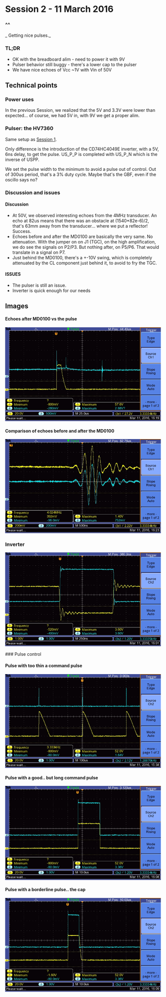# Session 2 - 11 March 2016

### ^^
_ Getting nice pulses._

### TL;DR
- OK with the breadboard alim - need to power it with 9V
- Pulser behavior still buggy - there's a lower cap to the pulser
- We have nice echoes of Vcc ~1V with Vin of 50V

## Technical points

### Power uses

In the previous Session, we realized that the 5V and 3.3V were lower than expected... of course, we had 5V in, with 9V we get a proper alim.

### Pulser: the HV7360

Same setup as [Session 1](Session_1.md).

Only difference is the introduction of the CD74HC4049E inverter, with a 5V, 6ns delay, to get the pulse. US_P_P is completed with US_P_N which is the inverse of USPP.

We set the pulse width to the minimum to avoid a pulse out of control. Out of 300us period, that's a 3% duty cycle. Maybe that's the GBF, even if the oscillo says no?

### Discussion and issues

#### Discussion

- At 50V, we observed interesting echoes from the 4MHz transducer. An echo at 82us means that there was an obstacle at (1540*82e-6)/2, that's 63mm away from the transducer... where we put a reflector! Success.
- Echoes before and after the MD0100 are basically the very same. No attenuation.
With the jumper on on J1 (TGC), on the high amplification, we do see the signals on P2/P3. But nothing after, on P5/P6. That would translate in a signal on P7.
- Just behind the MD0100, there's a +-10V swing, which is completely attenuated by the CL component just behind it, to avoid to fry the TGC.

#### ISSUES
- The pulser is still an issue.
- Inverter is quick enough for our needs

## Images

#### Echoes after MD0100 vs the pulse
![TEK_04](/Images/Session_2/TEK0004.JPG)

#### Comparison of echoes before and after the MD0100
![TEK_05](/Images/Session_2/TEK0005.JPG)


### Inverter
![TEK_01](/Images/Session_2/TEK0001.JPG)

### Pulse control
#### Pulse with too thin a command pulse
![TEK_00](/Images/Session_2/TEK0000.JPG)

#### Pulse with a good.. but long command pulse
![TEK_02](/Images/Session_2/TEK0002.JPG)

#### Pulse with a borderline pulse.. the cap
![TEK_03](/Images/Session_2/TEK0003.JPG)

